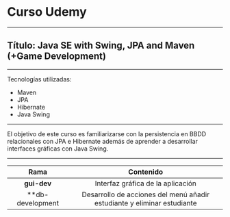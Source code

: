 # Curso Udemy
---
## Título: Java SE with Swing, JPA and Maven (+Game Development)
---
Tecnologías utilizadas:
- Maven
- JPA
- Hibernate
- Java Swing
---

El objetivo de este curso es familiarizarse con la persistencia en BBDD relacionales con JPA e Hibernate además de aprender a desarrollar interfaces gráficas con Java Swing.

---


|Rama|Contenido|
|:-:|:-:|
|**gui-dev**|Interfaz gráfica de la aplicación|
|**db-development|Desarrollo de acciones del menú añadir estudiante y eliminar estudiante|